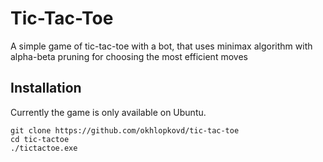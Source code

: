 # Tic-Tac-Toe

A simple game of tic-tac-toe with a bot, that uses minimax algorithm with alpha-beta pruning for choosing the most efficient moves

## Installation

Currently the game is only available on Ubuntu.

~~~
git clone https://github.com/okhlopkovd/tic-tac-toe
cd tic-tactoe
./tictactoe.exe
~~~